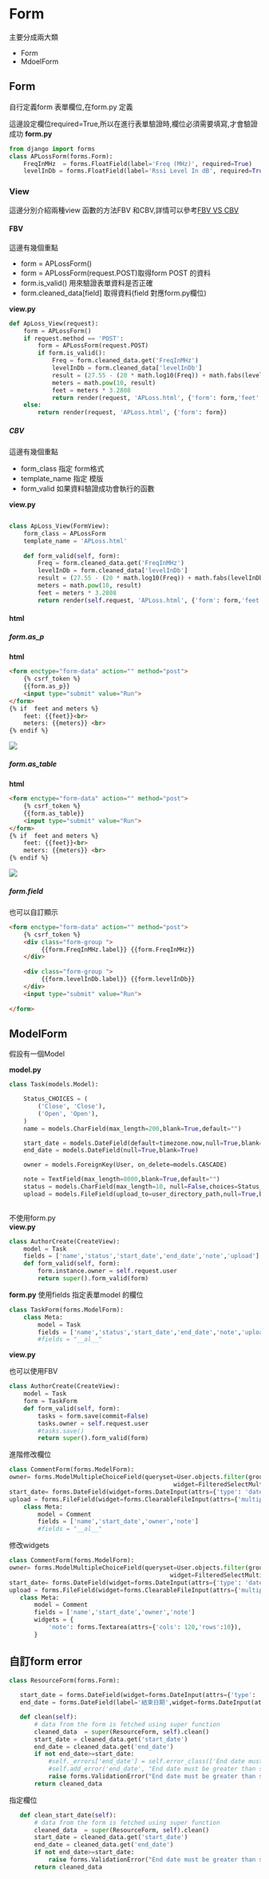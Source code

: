 # Form

主要分成兩大類
<ul>
    <li>Form</li>
    <li>MdoelForm</li>
</ul>


## Form
自行定義form 表單欄位,在form.py 定義

這邊設定欄位required=True,所以在進行表單驗證時,欄位必須需要填寫,才會驗證成功
**form.py**
```python 
from django import forms			 
class APLossForm(forms.Form):
    FreqInMHz  = forms.FloatField(label='Freq (MHz)', required=True)
    levelInDb = forms.FloatField(label='Rssi Level In dB', required=True)
```

### View 
這邊分別介紹兩種view 函數的方法FBV 和CBV,詳情可以參考<a href = "https://github.com/Eddie02582/Django-tutorial/tree/master/View/FBV%20vs%20CBV">FBV VS CBV</a>

#### FBV 
這邊有幾個重點
<ul>
    <li>form = APLossForm()</li>
    <li>form = APLossForm(request.POST)取得form POST 的資料</li>
    <li>form.is_valid() 用來驗證表單資料是否正確</li>
    <li>form.cleaned_data[field] 取得資料(field 對應form.py欄位)</li>
</ul>

**view.py**
```python 
def ApLoss_View(request):	
    form = APLossForm()  
    if request.method == 'POST':
        form = APLossForm(request.POST)	
        if form.is_valid():             
            Freq = form.cleaned_data.get('FreqInMHz')         
            levelInDb = form.cleaned_data['levelInDb']
            result = (27.55 - (20 * math.log10(Freq)) + math.fabs(levelInDb)) / 20.0
            meters = math.pow(10, result)       
            feet = meters * 3.2808            	    
            return render(request, 'APLoss.html', {'form': form,'feet':feet,'meters':meters})		        
    else:        
        return render(request, 'APLoss.html', {'form': form})	

```


##### CBV
這邊有幾個重點
<ul>
    <li>form_class 指定 form格式</li>
    <li>template_name 指定 模版</li>
    <li>form_valid 如果資料驗證成功會執行的函數</li>   
</ul>

**view.py**
```python 

class ApLoss_View(FormView):
    form_class = APLossForm  
    template_name = 'APLoss.html'
	
    def form_valid(self, form):        
        Freq = form.cleaned_data.get('FreqInMHz')         
        levelInDb = form.cleaned_data['levelInDb']
        result = (27.55 - (20 * math.log10(Freq)) + math.fabs(levelInDb)) / 20.0
        meters = math.pow(10, result)       
        feet = meters * 3.2808            	    
        return render(self.request, 'APLoss.html', {'form': form,'feet':feet,'meters':meters})
```


#### html


##### form.as_p

**html**
```html
<form enctype="form-data" action="" method="post">
    {% csrf_token %}	
	{{form.as_p}}	
    <input type="submit" value="Run">		
</form>
{% if  feet and meters %}
	feet: {{feet}}<br>
	meters: {{meters}} <br>
{% endif %}
```

<img src="form_1.png">

##### form.as_table

**html**
```html
<form enctype="form-data" action="" method="post">
    {% csrf_token %}	
	{{form.as_table}}	
    <input type="submit" value="Run">		
</form>
{% if  feet and meters %}
	feet: {{feet}}<br>
	meters: {{meters}} <br>
{% endif %}
```

<img src="form_2.png">

##### form.field
也可以自訂顯示
```html
<form enctype="form-data" action="" method="post">
    {% csrf_token %}
	<div class="form-group ">
		 {{form.FreqInMHz.label}} {{form.FreqInMHz}} 				
	</div>	
	
	<div class="form-group ">
		 {{form.levelInDb.label}} {{form.levelInDb}} 				
	</div> 	
    <input type="submit" value="Run">	
	
</form>
```


## ModelForm
假設有一個Model

**model.py**

```python 
class Task(models.Model):

    Status_CHOICES = (
        ('Close', 'Close'),       
		('Open', 'Open'),         
    )   
    name = models.CharField(max_length=200,blank=True,default="") 

    start_date = models.DateField(default=timezone.now,null=True,blank=True)	  	
    end_date = models.DateField(null=True,blank=True)	 

    owner = models.ForeignKey(User, on_delete=models.CASCADE)

    note = TextField(max_length=8000,blank=True,default="")    
    status = models.CharField(max_length=10, null=False,choices=Status_CHOICES,default='Open')
    upload = models.FileField(upload_to=user_directory_path,null=True,blank=True) 
   

```

不使用form.py <br>
**view.py**

```python 
class AuthorCreate(CreateView):
    model = Task
    fields = ['name','status','start_date','end_date','note','upload']
    def form_valid(self, form):
        form.instance.owner = self.request.user
        return super().form_valid(form)
```

**form.py**
使用fields 指定表單model 的欄位

```python 
class TaskForm(forms.ModelForm): 
    class Meta:       
        model = Task         
        fields = ['name','status','start_date','end_date','note','upload']
        #fields = "__al__"
```

**view.py**

也可以使用FBV
```python 
class AuthorCreate(CreateView):
    model = Task
    form = TaskForm
    def form_valid(self, form):
        tasks = form.save(commit=False)
        tasks.owner = self.request.user
        #tasks.save()        
        return super().form_valid(form)
```



進階修改欄位
 
 

```python 
class CommentForm(forms.ModelForm): 
owner= forms.ModelMultipleChoiceField(queryset=User.objects.filter(groups=Group.objects.get(name='RD')),                                            
                                              widget=FilteredSelectMultiple("Validation Staff", is_stacked=False), required=False)	  
start_date= forms.DateField(widget=forms.DateInput(attrs={'type': 'date'},format=('%Y-%m-%d')), required=False)	
upload = forms.FileField(widget=forms.ClearableFileInput(attrs={'multiple': True}), required=False) 
    class Meta:       
        model = Comment         
        fields = ['name','start_date','owner','note']
        #fields = "__al__"
```

修改widgets
 
 
 ```python 
class CommentForm(forms.ModelForm): 
owner= forms.ModelMultipleChoiceField(queryset=User.objects.filter(groups=Group.objects.get(name='RD')),                                            
                                              widget=FilteredSelectMultiple("Validation Staff", is_stacked=False), required=False)	  
start_date= forms.DateField(widget=forms.DateInput(attrs={'type': 'date'},format=('%Y-%m-%d')), required=False)	
upload = forms.FileField(widget=forms.ClearableFileInput(attrs={'multiple': True}), required=False) 
    class Meta:       
        model = Comment         
        fields = ['name','start_date','owner','note']
        widgets = { 
            'note': forms.Textarea(attrs={'cols': 120,'rows':10}),          
		}
```

## 自訂form error

 ```python 
class ResourceForm(forms.Form):   
     
    start_date = forms.DateField(widget=forms.DateInput(attrs={'type': 'date'},format=('%Y-%m-%d')), required=True,initial=GetMonthFirstDay())	
    end_date = forms.DateField(label='結束日期',widget=forms.DateInput(attrs={'type': 'date'},format=('%Y-%m-%d')), required=True)	 

    def clean(self):   
        # data from the form is fetched using super function 
        cleaned_data  = super(ResourceForm, self).clean()  
        start_date = cleaned_data.get('start_date') 
        end_date = cleaned_data.get('end_date') 
        if not end_date>=start_date:            
            #self._errors['end_date'] = self.error_class(['End date must be greater than start date']) 
            #self.add_error('end_date', "End date must be greater than start date")
            raise forms.ValidationError("End date must be greater than start date")
        return cleaned_data 

```
指定欄位
 ```python 
    def clean_start_date(self):   
        # data from the form is fetched using super function 
        cleaned_data  = super(ResourceForm, self).clean()  
        start_date = cleaned_data.get('start_date') 
        end_date = cleaned_data.get('end_date') 
        if not end_date>=start_date:    
            raise forms.ValidationError("End date must be greater than start date")
        return cleaned_data 

```


